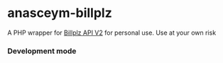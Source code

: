 # anasceym-billplz
A PHP wrapper for [Billplz API V2](https://www.billplz.com/api) for personal use. Use at your own risk

### Development mode